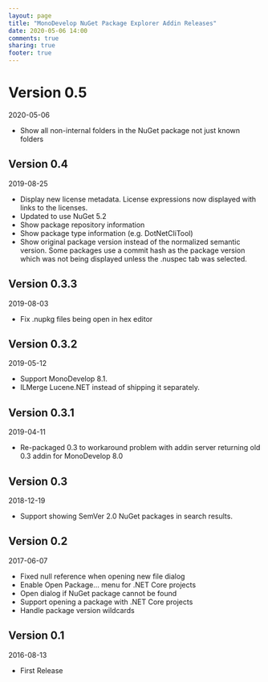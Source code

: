 ```yaml
---
layout: page
title: "MonoDevelop NuGet Package Explorer Addin Releases"
date: 2020-05-06 14:00
comments: true
sharing: true
footer: true
---
```


# Version 0.5

2020-05-06

 * Show all non-internal folders in the NuGet package not just known folders

## Version 0.4

2019-08-25

 * Display new license metadata. License expressions now displayed with links to the licenses.
 * Updated to use NuGet 5.2
 * Show package repository information
 * Show package type information (e.g. DotNetCliTool)
 * Show original package version instead of the normalized semantic version. Some packages use a commit hash as the package version which was not being displayed unless the .nuspec tab was selected.

## Version 0.3.3

2019-08-03

 * Fix .nupkg files being open in hex editor

## Version 0.3.2

2019-05-12

 * Support MonoDevelop 8.1.
 * ILMerge Lucene.NET instead of shipping it separately.


## Version 0.3.1

2019-04-11

 * Re-packaged 0.3 to workaround problem with addin server returning old 0.3 addin for MonoDevelop 8.0


## Version 0.3

2018-12-19

 * Support showing SemVer 2.0 NuGet packages in search results.

## Version 0.2

2017-06-07

 * Fixed null reference when opening new file dialog
 * Enable Open Package... menu for .NET Core projects
 * Open dialog if NuGet package cannot be found
 * Support opening a package with .NET Core projects
 * Handle package version wildcards

## Version 0.1

2016-08-13

 * First Release
 